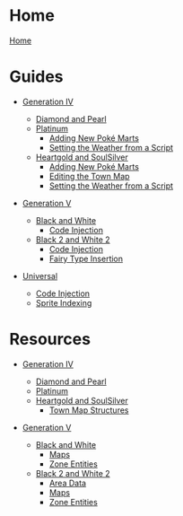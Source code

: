 # Home

[Home](README.md)

# Guides

- [Generation IV]()
  - [Diamond and Pearl]()
  - [Platinum]()
    - [Adding New Poké Marts](gen4/guides/field/pt_hgss-pokemarts.md)
    - [Setting the Weather from a Script](gen4/guides/field/pt_hgss-script_weather.md)
  - [Heartgold and SoulSilver]()
    - [Adding New Poké Marts](gen4/guides/field/pt_hgss-pokemarts.md)
    - [Editing the Town Map](gen4/guides/interface/hgss-town_map.md)
    - [Setting the Weather from a Script](gen4/guides/field/pt_hgss-script_weather.md)

- [Generation V]()
  - [Black and White]()
    - [Code Injection](gen5/guides/misc/bw_b2w2-code_injection.md)
  - [Black 2 and White 2]()
    - [Code Injection](gen5/guides/misc/bw_b2w2-code_injection.md)
    - [Fairy Type Insertion](gen5/guides/misc/b2w2-fairy.md)

- [Universal]()
  - [Code Injection](universal/guides/code_injection/code_injection.md)
  - [Sprite Indexing](universal/guides/sprite_indexing/indexing.md)


# Resources
- [Generation IV]()
  - [Diamond and Pearl]()
  - [Platinum]()
  - [Heartgold and SoulSilver]()
    - [Town Map Structures](gen4/resources/interface/hgss-town_map_spots.md)

- [Generation V]()
  - [Black and White]()
    - [Maps](gen5/resources/field/bw_b2w2-maps.md)
    - [Zone Entities](gen5/resources/field/bw_b2w2-zone_entities.md)
  - [Black 2 and White 2]()
    - [Area Data](gen5/resources/field/b2w2-area_data.md)
    - [Maps](gen5/resources/field/bw_b2w2-maps.md)
    - [Zone Entities](gen5/resources/field/bw_b2w2-zone_entities.md)

